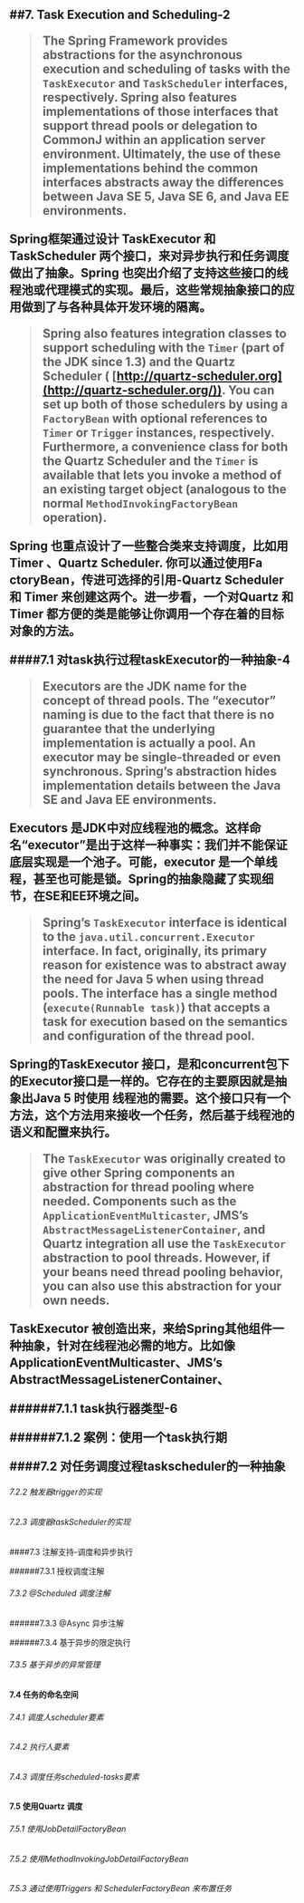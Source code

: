 <h2>
##7. Task Execution and Scheduling-2

> The Spring Framework provides abstractions for the asynchronous execution and scheduling of tasks with the `TaskExecutor` and `TaskScheduler` interfaces, respectively. Spring also features implementations of those interfaces that support thread pools or delegation to CommonJ within an application server environment. Ultimately, the use of these implementations behind the common interfaces abstracts away the differences between Java SE 5, Java SE 6, and Java EE environments.

Spring框架通过设计 TaskExecutor 和 TaskScheduler 两个接口，来对异步执行和任务调度做出了抽象。Spring 也突出介绍了支持这些接口的线程池或代理模式的实现。最后，这些常规抽象接口的应用做到了与各种具体开发环境的隔离。

> Spring also features integration classes to support scheduling with the `Timer` (part of the JDK since 1.3) and the Quartz Scheduler ( [http://quartz-scheduler.org](http://quartz-scheduler.org/)). You can set up both of those schedulers by using a `FactoryBean` with optional references to `Timer` or `Trigger` instances, respectively. Furthermore, a convenience class for both the Quartz Scheduler and the `Timer` is available that lets you invoke a method of an existing target object (analogous to the normal `MethodInvokingFactoryBean` operation).

Spring 也重点设计了一些整合类来支持调度，比如用Timer 、Quartz Scheduler.  你可以通过使用Fa ctoryBean，传进可选择的引用-Quartz Scheduler 和 Timer 来创建这两个。进一步看，一个对Quartz 和Timer 都方便的类是能够让你调用一个存在着的目标对象的方法。

####7.1 对task执行过程taskExecutor的一种抽象-4

> Executors are the JDK name for the concept of thread pools. The “executor” naming is due to the fact that there is no guarantee that the underlying implementation is actually a pool. An executor may be single-threaded or even synchronous. Spring’s abstraction hides implementation details between the Java SE and Java EE environments.

Executors 是JDK中对应线程池的概念。这样命名“executor”是出于这样一种事实：我们并不能保证底层实现是一个池子。可能，executor 是一个单线程，甚至也可能是锁。Spring的抽象隐藏了实现细节，在SE和EE环境之间。

> Spring’s `TaskExecutor` interface is identical to the `java.util.concurrent.Executor` interface. In fact, originally, its primary reason for existence was to abstract away the need for Java 5 when using thread pools. The interface has a single method (`execute(Runnable task)`) that accepts a task for execution based on the semantics and configuration of the thread pool.

Spring的TaskExecutor 接口，是和concurrent包下的Executor接口是一样的。它存在的主要原因就是抽象出Java 5 时使用 线程池的需要。这个接口只有一个方法，这个方法用来接收一个任务，然后基于线程池的语义和配置来执行。

> The `TaskExecutor` was originally created to give other Spring components an abstraction for thread pooling where needed. Components such as the `ApplicationEventMulticaster`, JMS’s `AbstractMessageListenerContainer`, and Quartz integration all use the `TaskExecutor` abstraction to pool threads. However, if your beans need thread pooling behavior, you can also use this abstraction for your own needs.

TaskExecutor 被创造出来，来给Spring其他组件一种抽象，针对在线程池必需的地方。比如像ApplicationEventMulticaster、JMS’s AbstractMessageListenerContainer、

######7.1.1 task执行器类型-6

######7.1.2 案例：使用一个task执行期

####7.2 对任务调度过程taskscheduler的一种抽象

###### 7.2.2 触发器trigger的实现

###### 7.2.3 调度器taskScheduler的实现

####7.3 注解支持-调度和异步执行

######7.3.1 授权调度注解

###### 7.3.2 @Scheduled 调度注解

######7.3.3 @Async 异步注解

######7.3.4 基于异步的限定执行

###### 7.3.5 基于异步的异常管理

#### 7.4 任务的命名空间

###### 7.4.1 调度人scheduler要素

###### 7.4.2 执行人要素

###### 7.4.3 调度任务scheduled-tasks要素

#### 7.5 使用Quartz 调度

###### 7.5.1 使用JobDetailFactoryBean

###### 7.5.2 使用MethodInvokingJobDetailFactoryBean

###### 7.5.3 通过使用Triggers 和 SchedulerFactoryBean 来布置任务



























